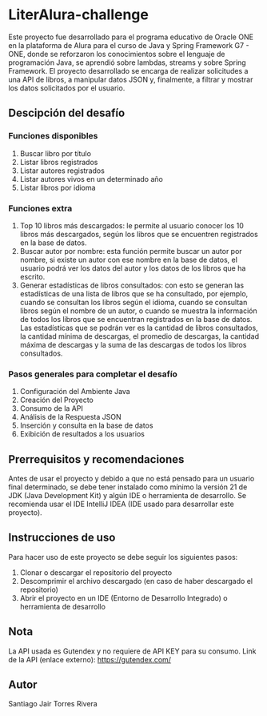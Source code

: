 # LiterAlura-challenge
Este proyecto fue desarrollado para el programa educativo de Oracle ONE en la plataforma de Alura para el curso de Java y Spring Framework G7 - ONE, donde se reforzaron los conocimientos sobre el lenguaje de programación Java, se aprendió sobre lambdas, streams y sobre Spring Framework. El proyecto desarrollado se encarga de realizar solicitudes a una API de libros, a manipular datos JSON y, finalmente, a filtrar y mostrar los datos solicitados por el usuario.
## Descipción del desafío
### Funciones disponibles
1. Buscar libro por título
2. Listar libros registrados
3. Listar autores registrados
4. Listar autores vivos en un determinado año
5. Listar libros por idioma
### Funciones extra
1. Top 10 libros más descargados: le permite al usuario conocer los 10 libros más descargados, según los libros que se encuentren registrados en la base de datos.
2. Buscar autor por nombre: esta función permite buscar un autor por nombre, si existe un autor con ese nombre en la base de datos, el usuario podrá ver los datos del autor y los datos de los libros que ha escrito.
3. Generar estadísticas de libros consultados: con esto se generan las estadísticas de una lista de libros que se ha consultado, por ejemplo, cuando se consultan los libros según el idioma, cuando se consultan libros según el nombre de un autor, o cuando se muestra la información de todos los libros que se encuentran registrados en la base de datos. Las estadísticas que se podrán ver es la cantidad de libros consultados, la cantidad mínima de descargas, el promedio de descargas, la cantidad máxima de descargas y la suma de las descargas de todos los libros consultados.
### Pasos generales para completar el desafío
1. Configuración del Ambiente Java
2. Creación del Proyecto
3. Consumo de la API
4. Análisis de la Respuesta JSON
5. Inserción y consulta en la base de datos
6. Exibición de resultados a los usuarios
## Prerrequisitos y recomendaciones
Antes de usar el proyecto y debido a que no está pensado para un usuario final determinado, se debe tener instalado como mínimo la versión 21 de JDK (Java Development Kit) y algún IDE o herramienta de desarrollo. Se recomienda usar el IDE IntelliJ IDEA (IDE usado para desarrollar este proyecto).
## Instrucciones de uso
Para hacer uso de este proyecto se debe seguir los siguientes pasos:
1. Clonar o descargar el repositorio del proyecto
2. Descomprimir el archivo descargado (en caso de haber descargado el repositorio)
3. Abrir el proyecto en un IDE (Entorno de Desarrollo Integrado) o herramienta de desarrollo
## Nota
La API usada es Gutendex y no requiere de API KEY para su consumo. Link de la API (enlace externo): https://gutendex.com/
## Autor
Santiago Jair Torres Rivera
